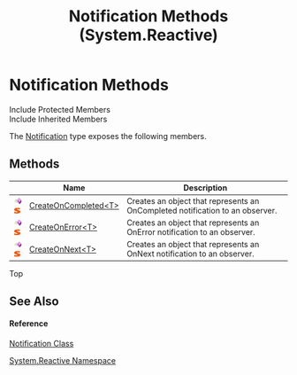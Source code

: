﻿---
title: Notification Methods (System.Reactive)
TOCTitle: Notification Methods
ms:assetid: Methods.T:System.Reactive.Notification
ms:mtpsurl: https://msdn.microsoft.com/en-us/library/system.reactive.notification_methods(v=VS.103)
ms:contentKeyID: 36069953
ms.date: 06/28/2011
mtps_version: v=VS.103
---

# Notification Methods

Include Protected Members  
Include Inherited Members  

The [Notification](hh228982\(v=vs.103\).md) type exposes the following members.

## Methods

<table>
<thead>
<tr class="header">
<th> </th>
<th>Name</th>
<th>Description</th>
</tr>
</thead>
<tbody>
<tr class="odd">
<td><img src="images\Hh303103.pubmethod(en-us,VS.103).gif" title="Public method" alt="Public method" /><img src="images\Hh244319.static(en-us,VS.103).gif" title="Static member" alt="Static member" /></td>
<td><a href="hh212137(v=vs.103).md">CreateOnCompleted&lt;T&gt;</a></td>
<td>Creates an object that represents an OnCompleted notification to an observer.</td>
</tr>
<tr class="even">
<td><img src="images\Hh303103.pubmethod(en-us,VS.103).gif" title="Public method" alt="Public method" /><img src="images\Hh244319.static(en-us,VS.103).gif" title="Static member" alt="Static member" /></td>
<td><a href="https://msdn.microsoft.com/en-us/library/m:system.reactive.notification.createonerror%60%601(system.exception)(v=VS.103)">CreateOnError&lt;T&gt;</a></td>
<td>Creates an object that represents an OnError notification to an observer.</td>
</tr>
<tr class="odd">
<td><img src="images\Hh303103.pubmethod(en-us,VS.103).gif" title="Public method" alt="Public method" /><img src="images\Hh244319.static(en-us,VS.103).gif" title="Static member" alt="Static member" /></td>
<td><a href="https://msdn.microsoft.com/en-us/library/m:system.reactive.notification.createonnext%60%601(%60%600)(v=VS.103)">CreateOnNext&lt;T&gt;</a></td>
<td>Creates an object that represents an OnNext notification to an observer.</td>
</tr>
</tbody>
</table>

Top

## See Also

#### Reference

[Notification Class](hh228982\(v=vs.103\).md)

[System.Reactive Namespace](hh229356\(v=vs.103\).md)

